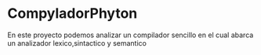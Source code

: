 # CompyladorPhyton
En este proyecto podemos analizar un compilador sencillo en el cual abarca un analizador lexico,sintactico y semantico
